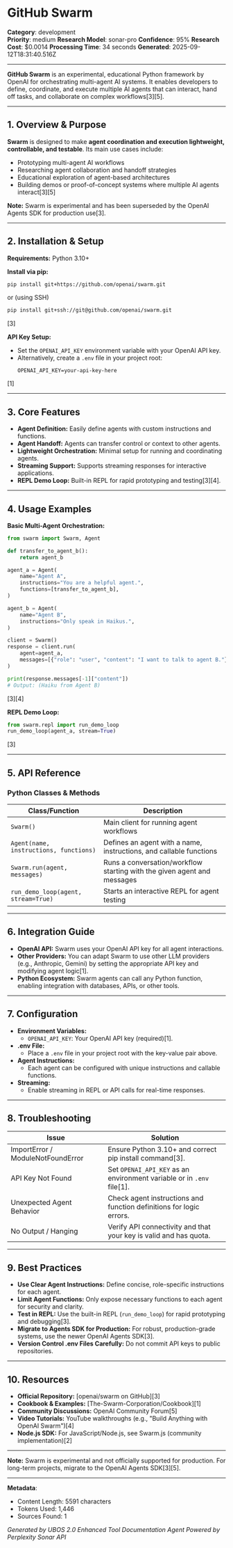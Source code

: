# GitHub Swarm

**Category**: development  
**Priority**: medium
**Research Model**: sonar-pro
**Confidence**: 95%
**Research Cost**: $0.0014
**Processing Time**: 34 seconds
**Generated**: 2025-09-12T18:31:40.516Z

---

**GitHub Swarm** is an experimental, educational Python framework by OpenAI for orchestrating multi-agent AI systems. It enables developers to define, coordinate, and execute multiple AI agents that can interact, hand off tasks, and collaborate on complex workflows[3][5].

---

## 1. Overview & Purpose

**Swarm** is designed to make **agent coordination and execution lightweight, controllable, and testable**. Its main use cases include:

- Prototyping multi-agent AI workflows
- Researching agent collaboration and handoff strategies
- Educational exploration of agent-based architectures
- Building demos or proof-of-concept systems where multiple AI agents interact[3][5]

**Note:** Swarm is experimental and has been superseded by the OpenAI Agents SDK for production use[3].

---

## 2. Installation & Setup

**Requirements:** Python 3.10+

**Install via pip:**
```bash
pip install git+https://github.com/openai/swarm.git
```
or (using SSH)
```bash
pip install git+ssh://git@github.com/openai/swarm.git
```
[3]

**API Key Setup:**
- Set the `OPENAI_API_KEY` environment variable with your OpenAI API key.
- Alternatively, create a `.env` file in your project root:
  ```
  OPENAI_API_KEY=your-api-key-here
  ```
[1]

---

## 3. Core Features

- **Agent Definition:** Easily define agents with custom instructions and functions.
- **Agent Handoff:** Agents can transfer control or context to other agents.
- **Lightweight Orchestration:** Minimal setup for running and coordinating agents.
- **Streaming Support:** Supports streaming responses for interactive applications.
- **REPL Demo Loop:** Built-in REPL for rapid prototyping and testing[3][4].

---

## 4. Usage Examples

**Basic Multi-Agent Orchestration:**
```python
from swarm import Swarm, Agent

def transfer_to_agent_b():
    return agent_b

agent_a = Agent(
    name="Agent A",
    instructions="You are a helpful agent.",
    functions=[transfer_to_agent_b],
)

agent_b = Agent(
    name="Agent B",
    instructions="Only speak in Haikus.",
)

client = Swarm()
response = client.run(
    agent=agent_a,
    messages=[{"role": "user", "content": "I want to talk to agent B."}],
)

print(response.messages[-1]["content"])
# Output: (Haiku from Agent B)
```
[3][4]

**REPL Demo Loop:**
```python
from swarm.repl import run_demo_loop
run_demo_loop(agent_a, stream=True)
```
[3]

---

## 5. API Reference

### Python Classes & Methods

| Class/Function         | Description                                                      |
|------------------------|------------------------------------------------------------------|
| `Swarm()`              | Main client for running agent workflows                          |
| `Agent(name, instructions, functions)` | Defines an agent with a name, instructions, and callable functions |
| `Swarm.run(agent, messages)` | Runs a conversation/workflow starting with the given agent and messages |
| `run_demo_loop(agent, stream=True)` | Starts an interactive REPL for agent testing           |

---

## 6. Integration Guide

- **OpenAI API:** Swarm uses your OpenAI API key for all agent interactions.
- **Other Providers:** You can adapt Swarm to use other LLM providers (e.g., Anthropic, Gemini) by setting the appropriate API key and modifying agent logic[1].
- **Python Ecosystem:** Swarm agents can call any Python function, enabling integration with databases, APIs, or other tools.

---

## 7. Configuration

- **Environment Variables:**  
  - `OPENAI_API_KEY`: Your OpenAI API key (required)[1].
- **.env File:**  
  - Place a `.env` file in your project root with the key-value pair above.
- **Agent Instructions:**  
  - Each agent can be configured with unique instructions and callable functions.
- **Streaming:**  
  - Enable streaming in REPL or API calls for real-time responses.

---

## 8. Troubleshooting

| Issue                                 | Solution                                                                 |
|----------------------------------------|--------------------------------------------------------------------------|
| ImportError / ModuleNotFoundError      | Ensure Python 3.10+ and correct pip install command[3].                  |
| API Key Not Found                     | Set `OPENAI_API_KEY` as an environment variable or in `.env` file[1].    |
| Unexpected Agent Behavior              | Check agent instructions and function definitions for logic errors.       |
| No Output / Hanging                    | Verify API connectivity and that your key is valid and has quota.         |

---

## 9. Best Practices

- **Use Clear Agent Instructions:** Define concise, role-specific instructions for each agent.
- **Limit Agent Functions:** Only expose necessary functions to each agent for security and clarity.
- **Test in REPL:** Use the built-in REPL (`run_demo_loop`) for rapid prototyping and debugging[3].
- **Migrate to Agents SDK for Production:** For robust, production-grade systems, use the newer OpenAI Agents SDK[3].
- **Version Control .env Files Carefully:** Do not commit API keys to public repositories.

---

## 10. Resources

- **Official Repository:** [openai/swarm on GitHub][3]
- **Cookbook & Examples:** [The-Swarm-Corporation/Cookbook][1]
- **Community Discussions:** OpenAI Community Forum[5]
- **Video Tutorials:** YouTube walkthroughs (e.g., "Build Anything with OpenAI Swarm")[4]
- **Node.js SDK:** For JavaScript/Node.js, see Swarm.js (community implementation)[2]

---

**Note:** Swarm is experimental and not officially supported for production. For long-term projects, migrate to the OpenAI Agents SDK[3][5].

---

**Metadata**:
- Content Length: 5591 characters
- Tokens Used: 1,446
- Sources Found: 1

*Generated by UBOS 2.0 Enhanced Tool Documentation Agent*
*Powered by Perplexity Sonar API*
